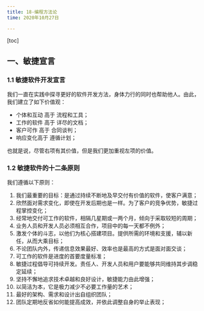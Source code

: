 ```yaml
---
title: 18-编程方法论
time: 2020年10月27日

---
```


[toc]

## 一、敏捷宣言

### 1.1 敏捷软件开发宣言

我们一直在实践中探寻更好的软件开发方法，身体力行的同时也帮助他人。由此，我们建立了如下价值观：

- 个体和互动 高于 流程和工具；
- 工作的软件 高于 详尽的文档；
- 客户可作 高于 合同谈判；
- 响应变化高于 遵循计划；

也就是说，尽管右项有其价值，但是我们更加重视左项的价值。

### 1.2 敏捷软件的十二条原则

我们遵循以下原则：

1. 我们最重要的目标：是通过持续不断地及早交付有价值的软件，使客户满意；
2. 欣然面对需求变化，即使在开发后期也是一样。为了客户的竞争优势，敏捷过程掌控变化；
3. 经常地交付可工作的软件，相隔几星期或一两个月，倾向于采取较短的周期；
4. 业务人员和开发人员必须相互合作，项目中的每一天都不例外；
5. 激发个体的斗志，以他们为核心搭建项目。提供所需的环境和支援，辅以新任，从而大乘目标；
6. 不论团队内外，传递信息效果最好、效率也是最高的方式是面对面交谈；
7. 可工作的软件是进度的首要度量标准；
8. 敏捷过程倡导可持续开发。责任人、开发人员和用户要能够共同维持其步调稳定延续；
9. 坚持不懈地追求技术卓越和良好设计，敏捷能力由此增强；
10. 以简洁为本，它是极力减少不必要工作量的艺术；
11. 最好的架构、需求和设计出自组织团队；
12. 团队定期地反省如何能提高成效，并依此调整自身的举止表现；

